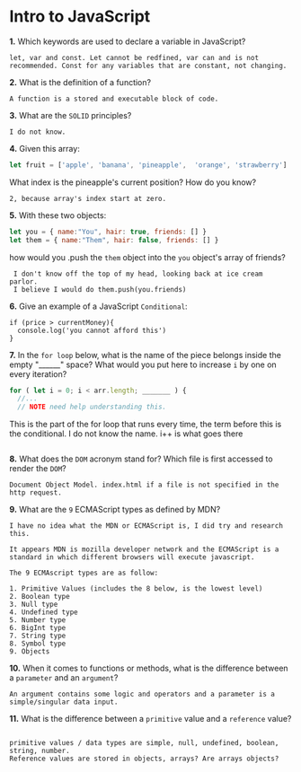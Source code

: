 # Intro to JavaScript

**1.** Which keywords are used to declare a variable in JavaScript?
<!-- enter you answer in the space below -->
```
let, var and const. Let cannot be redfined, var can and is not recommended. Const for any variables that are constant, not changing.
```
**2.** What is the definition of a function?
<!-- enter you answer in the space below -->
```
A function is a stored and executable block of code.
```
**3.** What are the `SOLID` principles?
<!-- enter you answer in the space below -->
```
I do not know.
```
**4.** Given this array: 
```js
let fruit = ['apple', 'banana', 'pineapple',  'orange', 'strawberry']
``` 
What index is the pineapple's current position? How do you know?
<!-- enter you answer in the space below -->
```
2, because array's index start at zero.
```
**5.** With these two objects: 
```js
let you = { name:"You", hair: true, friends: [] }
let them = { name:"Them", hair: false, friends: [] }
```
how would you .push the `them` object into the `you` object's array of friends?
<!-- enter you answer in the space below -->
<!-- NOTE Am I right here? I didn't do a lot of pushing -->
```
 I don't know off the top of my head, looking back at ice cream parlor.
 I believe I would do them.push(you.friends)

```

**6.** Give an example of a JavaScript `Conditional`:
<!-- enter you answer in the space below -->
```
if (price > currentMoney){
  console.log('you cannot afford this')
}

```
**7.** In the `for loop` below, what is the name of the piece belongs inside the empty "______" space? What would you put here to increase `i` by one on every iteration?
```js
for ( let i = 0; i < arr.length; _______ ) {
  //...
  // NOTE need help understanding this.
```
<!-- enter you answer in the space below -->
This is the part of the for loop that runs every time, the term before this is the conditional. I do not know the name. i++ is what goes there
```

```
**8.** What does the `DOM` acronym stand for? Which file is first accessed to render the `DOM`?
<!-- enter you answer in the space below -->
```
Document Object Model. index.html if a file is not specified in the http request.
```

**9.** What are the `9` ECMAScript types as defined by MDN?
<!-- NOTE What do they mean by LOWEST level? like closest to the 0s and 1s? or opposite? -->
<!-- enter you answer in the space below -->
```
I have no idea what the MDN or ECMAScript is, I did try and research this.

It appears MDN is mozilla developer network and the ECMAScript is a standard in which different browsers will execute javascript.

The 9 ECMAscript types are as follow:

1. Primitive Values (includes the 8 below, is the lowest level)
2. Boolean type
3. Null type
4. Undefined type
5. Number type
6. BigInt type
7. String type
8. Symbol type
9. Objects

```
**10.** When it comes to functions or methods, what is the difference between a `parameter` and an `argument`?
<!-- enter you answer in the space below -->
<!-- NOTE curious if I'm right here. -->
```
An argument contains some logic and operators and a parameter is a simple/singular data input.

```
**11.** What is the difference between a `primitive` value and a `reference` value?
<!-- NOTE Are arrays objects? -->
<!-- enter you answer in the space below -->
```

primitive values / data types are simple, null, undefined, boolean, string, number.
Reference values are stored in objects, arrays? Are arrays objects?

```